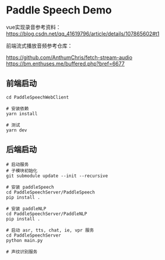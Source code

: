 # Paddle Speech Demo

vue实现录音参考资料：https://blog.csdn.net/qq_41619796/article/details/107865602#t1

前端流式播放音频参考仓库：

https://github.com/AnthumChris/fetch-stream-audio
https://bm.enthuses.me/buffered.php?bref=6677

## 前端启动

```shell
cd PaddleSpeechWebClient

# 安装依赖
yarn install

# 测试
yarn dev

```


## 后端启动

```shell
# 启动服务
# 子模块初始化
git submodule update --init --recursive

# 安装 paddleSpeech
cd PaddleSpeechServer/PaddleSpeech
pip install .

# 安装 paddleNLP
cd PaddleSpeechServer/PaddleNLP
pip install .

# 启动 asr, tts, chat, ie, vpr 服务
cd PaddleSpeechServer
python main.py

# 声纹识别服务
```

